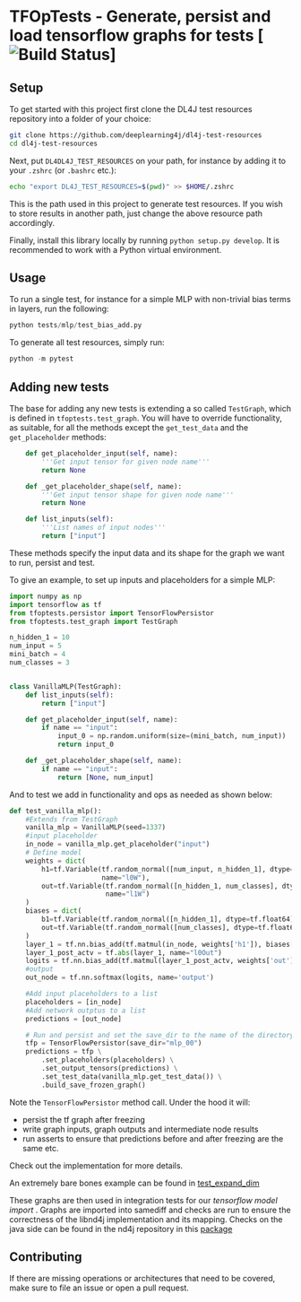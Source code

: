 # TFOpTests - Generate, persist and load tensorflow graphs for tests [![Build Status](https://travis-ci.org/deeplearning4j/TFOpTests.svg?branch=master)]

## Setup

To get started with this project first clone the DL4J test resources repository into
a folder of your choice:
```bash
git clone https://github.com/deeplearning4j/dl4j-test-resources
cd dl4j-test-resources
```

Next, put `DL4DL4J_TEST_RESOURCES` on your path, for instance by adding it to your `.zshrc` (or `.bashrc` etc.):

```bash
echo "export DL4J_TEST_RESOURCES=$(pwd)" >> $HOME/.zshrc
```

This is the path used in this project to generate test resources. If you wish to store results in
another path, just change the above resource path accordingly.

Finally, install this library locally by running `python setup.py develop`. It is recommended to
work with a Python virtual environment.

## Usage

To run a single test, for instance for a simple MLP with non-trivial bias terms in layers, run the following:

```python
python tests/mlp/test_bias_add.py
```

To generate all test resources, simply run:
```python
python -m pytest
```

## Adding new tests

The base for adding any new tests is extending a so called `TestGraph`, which is defined in `tfoptests.test_graph`. You will have to override functionality, as suitable, for all the methods except the `get_test_data` and the `get_placeholder` methods:

```python
    def get_placeholder_input(self, name):
        '''Get input tensor for given node name'''
        return None

    def _get_placeholder_shape(self, name):
        '''Get input tensor shape for given node name'''
        return None

    def list_inputs(self):
        '''List names of input nodes'''
        return ["input"]
```

These methods specify the input data and its shape for the graph we want to run, persist and test.

To give an example, to set up inputs and placeholders for a simple MLP:

```python
import numpy as np
import tensorflow as tf
from tfoptests.persistor import TensorFlowPersistor
from tfoptests.test_graph import TestGraph

n_hidden_1 = 10
num_input = 5
mini_batch = 4
num_classes = 3


class VanillaMLP(TestGraph):
    def list_inputs(self):
        return ["input"]

    def get_placeholder_input(self, name):
        if name == "input":
            input_0 = np.random.uniform(size=(mini_batch, num_input))
            return input_0

    def _get_placeholder_shape(self, name):
        if name == "input":
            return [None, num_input]
```

And to test we add in functionality and ops as needed as shown below:

```python
def test_vanilla_mlp():
    #Extends from TestGraph
    vanilla_mlp = VanillaMLP(seed=1337)
    #input placeholder
    in_node = vanilla_mlp.get_placeholder("input")
    # Define model
    weights = dict(
        h1=tf.Variable(tf.random_normal([num_input, n_hidden_1], dtype=tf.float64),
                       name="l0W"),
        out=tf.Variable(tf.random_normal([n_hidden_1, num_classes], dtype=tf.float64),
                        name="l1W")
    )
    biases = dict(
        b1=tf.Variable(tf.random_normal([n_hidden_1], dtype=tf.float64), name="l0B"),
        out=tf.Variable(tf.random_normal([num_classes], dtype=tf.float64), name="l1B")
    )
    layer_1 = tf.nn.bias_add(tf.matmul(in_node, weights['h1']), biases['b1'], name="l0Preout")
    layer_1_post_actv = tf.abs(layer_1, name="l0Out")
    logits = tf.nn.bias_add(tf.matmul(layer_1_post_actv, weights['out']), biases['out'], name="l1PreOut")
    #output
    out_node = tf.nn.softmax(logits, name='output')

    #Add input placeholders to a list
    placeholders = [in_node]
    #Add network outptus to a list
    predictions = [out_node]

    # Run and persist and set the save_dir to the name of the directory to write contents too
    tfp = TensorFlowPersistor(save_dir="mlp_00")
    predictions = tfp \
        .set_placeholders(placeholders) \
        .set_output_tensors(predictions) \
        .set_test_data(vanilla_mlp.get_test_data()) \
        .build_save_frozen_graph()
```

Note the `TensorFlowPersistor` method call. 
Under the hood it will:
- persist the tf graph after freezing
- write graph inputs, graph outputs and intermediate node results
- run asserts to ensure that predictions before and after freezing are the same
etc.

Check out the implementation for more details. 

An extremely bare bones example can be found in [test_expand_dim](tests/mathops/test_expand_dim.py)

These graphs are then used in integration tests for our _tensorflow model import_ . Graphs are imported into samediff and checks are run to ensure the correctness of the libnd4j implementation and its mapping.
Checks on the java side can be found in the nd4j repository in this [package](https://github.com/deeplearning4j/nd4j/tree/master/nd4j-backends/nd4j-tests/src/test/java/org/nd4j/imports/TFGraphs)

## Contributing

If there are missing operations or architectures that need to be covered, make sure to file an issue or open a pull request.  
